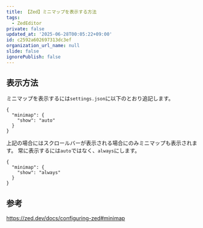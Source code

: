 ```yaml
---
title: 【Zed】ミニマップを表示する方法
tags:
  - ZedEditor
private: false
updated_at: '2025-06-28T00:05:22+09:00'
id: c2592a602697313dc3ef
organization_url_name: null
slide: false
ignorePublish: false
---
```

## 表示方法

ミニマップを表示するには`settings.json`に以下のとおり追記します。

```jsonc
{
  "minimap": {
    "show": "auto"
  }
}
```

上記の場合にはスクロールバーが表示される場合にのみミニマップも表示されます。
常に表示するには`auto`ではなく、`always`にします。

```jsonc
{
  "minimap": {
    "show": "always"
  }
}
```

## 参考

https://zed.dev/docs/configuring-zed#minimap
